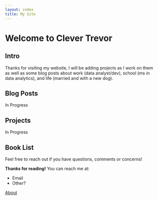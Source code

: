 ```yaml
---
layout: index
title: My Site
---
```



# **Welcome to Clever Trevor**

## Intro
Thanks for visiting my website, I will be adding projects as I work on them as well as some blog posts about work (data analyst/dev), school (ms in data analytics), and life (married and with a new dog).

## Blog Posts
In Progress

## Projects
In Progress

## Book List

Feel free to reach out if you have questions, comments or concerns!

**Thanks for reading!**
You can reach me at:
- Email
- Other?

[About](http://clevertrevor.me/about.html)
